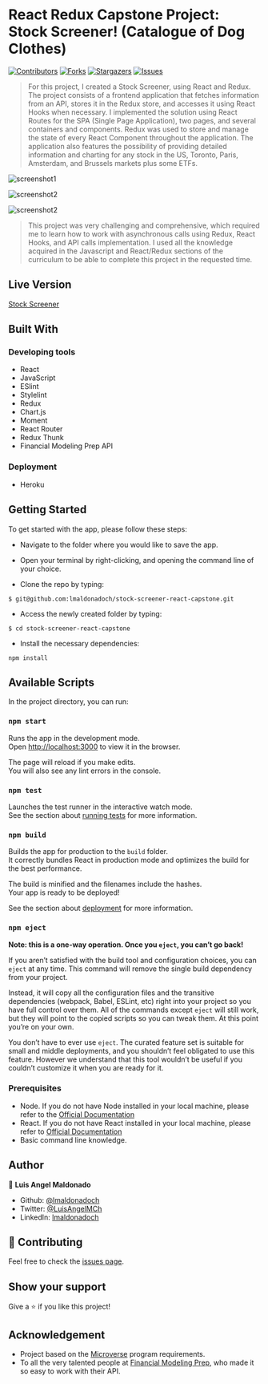 # React Redux Capstone Project: Stock Screener! (Catalogue of Dog Clothes)

[![Contributors][contributors-shield]][contributors-url]
[![Forks][forks-shield]][forks-url]
[![Stargazers][stars-shield]][stars-url]
[![Issues][issues-shield]][issues-url]

> For this project, I created a Stock Screener, using React and Redux. The project consists of a frontend application that fetches information from an API, stores it in the Redux store, and accesses it using React Hooks when necessary. I implemented the solution using React Routes for the SPA (Single Page Application), two pages, and several containers and components. Redux was used to store and manage the state of every React Component throughout the application. The application also features the possibility of providing detailed information and charting for any stock in the US, Toronto, Paris, Amsterdam, and Brussels markets plus some ETFs.

![screenshot1](./public/screenshot01.png)

![screenshot2](./public/screenshot02.png)

![screenshot2](./public/screenshot03.png)

> This project was very challenging and comprehensive, which required me to learn how to work with asynchronous calls using Redux, React Hooks, and API calls implementation. I used all the knowledge acquired in the Javascript and React/Redux sections of the curriculum to be able to complete this project in the requested time.

## Live Version

[Stock Screener](https://stock-screener-capstone.herokuapp.com/)

## Built With

### Developing tools

- React
- JavaScript
- ESlint
- Stylelint
- Redux
- Chart.js
- Moment
- React Router
- Redux Thunk
- Financial Modeling Prep API

### Deployment

- Heroku

## Getting Started

To get started with the app, please follow these steps:

- Navigate to the folder where you would like to save the app.

- Open your terminal by right-clicking, and opening the command line of your choice.

- Clone the repo by typing:

```
$ git@github.com:lmaldonadoch/stock-screener-react-capstone.git
```

- Access the newly created folder by typing:

```
$ cd stock-screener-react-capstone
```

- Install the necessary dependencies:

```
npm install
```

## Available Scripts

In the project directory, you can run:

### `npm start`

Runs the app in the development mode.<br />
Open [http://localhost:3000](http://localhost:3000) to view it in the browser.

The page will reload if you make edits.<br />
You will also see any lint errors in the console.

### `npm test`

Launches the test runner in the interactive watch mode.<br />
See the section about [running tests](https://facebook.github.io/create-react-app/docs/running-tests) for more information.

### `npm build`

Builds the app for production to the `build` folder.<br />
It correctly bundles React in production mode and optimizes the build for the best performance.

The build is minified and the filenames include the hashes.<br />
Your app is ready to be deployed!

See the section about [deployment](https://facebook.github.io/create-react-app/docs/deployment) for more information.

### `npm eject`

**Note: this is a one-way operation. Once you `eject`, you can’t go back!**

If you aren’t satisfied with the build tool and configuration choices, you can `eject` at any time. This command will remove the single build dependency from your project.

Instead, it will copy all the configuration files and the transitive dependencies (webpack, Babel, ESLint, etc) right into your project so you have full control over them. All of the commands except `eject` will still work, but they will point to the copied scripts so you can tweak them. At this point you’re on your own.

You don’t have to ever use `eject`. The curated feature set is suitable for small and middle deployments, and you shouldn’t feel obligated to use this feature. However we understand that this tool wouldn’t be useful if you couldn’t customize it when you are ready for it.

### Prerequisites

- Node. If you do not have Node installed in your local machine, please refer to the [Official Documentation](https://nodejs.org/en/download/)
- React. If you do not have React installed in your local machine, please refer to [Official Documentation](https://reactjs.org/)
- Basic command line knowledge.

## Author

👤 **Luis Angel Maldonado**

- Github: [@lmaldonadoch](https://github.com/lmaldonadoch)
- Twitter: [@LuisAngelMCh](https://twitter.com/LuisAngelMCh)
- LinkedIn: [lmaldonadoch](https://www.linkedin.com/in/lmaldonadoch)

## 🤝 Contributing

Feel free to check the [issues page](https://github.com/lmaldonadoch/stock-screener-react-capstone/issues).

## Show your support

Give a ⭐️ if you like this project!

## Acknowledgement

- Project based on the [Microverse](https://www.microverse.org/) program requirements.
- To all the very talented people at [Financial Modeling Prep](https://financialmodelingprep.com/developer/docs/), who made it so easy to work with their API.

<!-- MARKDOWN LINKS & IMAGES -->

[contributors-shield]: https://img.shields.io/github/contributors/lmaldonadoch/stock-screener-react-capstone.svg?style=flat-square
[contributors-url]: https://github.com/lmaldonadoch/stock-screener-react-capstone/graphs/contributors
[forks-shield]: https://img.shields.io/github/forks/lmaldonadoch/stock-screener-react-capstone.svg?style=flat-square
[forks-url]: https://github.com/lmaldonadoch/stock-screener-react-capstone/network/members
[stars-shield]: https://img.shields.io/github/stars/lmaldonadoch/stock-screener-react-capstone.svg?style=flat-square
[stars-url]: https://github.com/lmaldonadoch/stock-screener-react-capstone/stargazers
[issues-shield]: https://img.shields.io/github/issues/lmaldonadoch/stock-screener-react-capstone.svg?style=flat-square
[issues-url]: https://github.com/lmaldonadoch/stock-screener-react-capstone/issues
